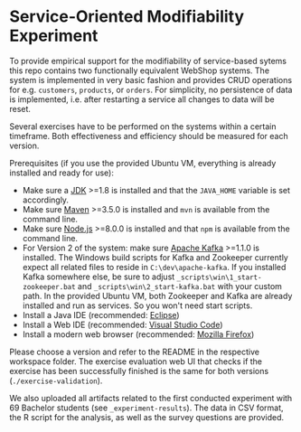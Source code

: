 # Service-Oriented Modifiability Experiment

To provide empirical support for the modifiability of service-based sytems this repo contains two functionally equivalent WebShop systems. The system is implemented in very basic fashion and provides CRUD operations for e.g. `customers`, `products`, or `orders`. For simplicity, no persistence of data is implemented, i.e. after restarting a service all changes to data will be reset.

Several exercises have to be performed on the systems within a certain timeframe. Both effectiveness and efficiency should be measured for each version.

Prerequisites (if you use the provided Ubuntu VM, everything is already installed and ready for use):

- Make sure a [JDK](http://www.oracle.com/technetwork/java/javase/downloads/jdk8-downloads-2133151.html) >=1.8 is installed and that the `JAVA_HOME` variable is set accordingly.
- Make sure [Maven](https://maven.apache.org/download.cgi) >=3.5.0 is installed and `mvn` is available from the command line.
- Make sure [Node.js](https://nodejs.org/en/download) >=8.0.0 is installed and that `npm` is available from the command line.
- For Version 2 of the system: make sure [Apache Kafka](https://kafka.apache.org/downloads) >=1.1.0 is installed. The Windows build scripts for Kafka and Zookeeper currently expect all related files to reside in `C:\dev\apache-kafka`. If you installed Kafka somewhere else, be sure to adjust `_scripts\win\1_start-zookeeper.bat` and `_scripts\win\2_start-kafka.bat` with your custom path. In the provided Ubuntu VM, both Zookeeper and Kafka are already installed and run as services. So you won't need start scripts.
- Install a Java IDE (recommended: [Eclipse](https://www.eclipse.org/downloads))
- Install a Web IDE (recommended: [Visual Studio Code](https://code.visualstudio.com/download))
- Install a modern web browser (recommended: [Mozilla Firefox](https://www.mozilla.org/en-US/firefox))

Please choose a version and refer to the README in the respective workspace folder. The exercise evaluation web UI that checks if the exercise has been successfully finished is the same for both versions (`./exercise-validation`).

We also uploaded all artifacts related to the first conducted experiment with 69 Bachelor students (see `_experiment-results`). The data in CSV format, the R script for the analysis, as well as the survey questions are provided.